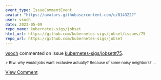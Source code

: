 ```yaml
---
event_type: IssueCommentEvent
avatar: "https://avatars.githubusercontent.com/u/814322?"
user: vsoch
date: 2023-05-09
repo_name: kubernetes-sigs/jobset
html_url: https://github.com/kubernetes-sigs/jobset/issues/75
repo_url: https://github.com/kubernetes-sigs/jobset
---
```


<a href='https://github.com/vsoch' target='_blank'>vsoch</a> commented on issue <a href='https://github.com/kubernetes-sigs/jobset/issues/75' target='_blank'>kubernetes-sigs/jobset#75</a>.

<small>> Btw. why would jobs want exclusive actually? Because of some noisy neighbors? ...</small>

<a href='https://github.com/kubernetes-sigs/jobset/issues/75' target='_blank'>View Comment</a>